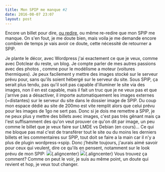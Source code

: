 ```yaml
---
title: Mon SPIP me manque #2
date: 2016-08-07 23:07
layout: post
---
```


Encore un billet pour dire, [ou
redire](http://passiongnulinux.tuxfamily.org/2016/07/11/20160613a-voir/),
ou même re-redire que mon SPIP me manque. On s'en fout, je me doute
bien, mais voila je me demande encore combien de temps je vais avoir ce
doute, cette nécessité de retourner a SPIP.  
<!--more-->  
Je plante le décor, avec Wordpress j'ai exactement ce que je veux, comme
avec Dotclear du reste, un blog. Je compte parler de mes autres passions
avec des photos , comme pour le modélisme a moteur (voitures
thermiques). Je peux facilement y mettre des images stocké sur le
serveur prévu pour, sans qu'ils soient hébergé sur le serveur du site.
Sous SPIP, ça serait plus tendu, pas qu'il soit pas capable d'illuminer
le site via des images, non il en est capable, mais il fait un truc que
je ne veux pas et que j'arrive pas a désactiver, il importe
automatiquement les images externes (=distantes) sur le serveur du site
dans le dossier image de SPIP. Du coup mon espace dédié au site de 200mo
est vite remplit alors que celui prévu pour les images de 1go ne sert
pas. Donc si je dois me remettre a SPIP, je ne peux plus y mettre des
billets avec images, c'est pas très gênant mais ça l'est suffisamment
des qu'on veut prouver ce qu'on dit par image, un peu comme le billet
que je veux faire sur LMDE vs Debian (en cours)... Ce qui me bloque pas
mal c'est de transférer tout le site ou du moins les derniers billets et
les commentaires sur SPIP, tout doit se faire a la main car il n'y a
plus de plugin wordpress-&gt;spip. Donc j’hésite toujours, j'aurais aimé
savoir pour ceux qui veulent, dire ce qu'ils en pensent, notamment sur
le look prévu de mon SPIP:
![](http://download.tuxfamily.org/passionlinux/images/png/sitepassionlinuxsarka.png){.aligncenter}
![](http://download.tuxfamily.org/passionlinux/images/png/sitepassionlinuxsarka2.png){.aligncenter}
Vous trouvez ça comment? Comme on peut le voir, je suis au même point,
un doute qui revient et hop, je veux tout changer.
